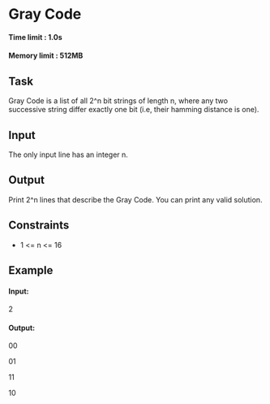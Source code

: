 # Gray Code
#### Time limit : 1.0s
#### Memory limit : 512MB

## Task
Gray Code is a list of all 2^n bit strings of length n, where any two successive string differ exactly one bit (i.e, 
their hamming distance is one).
## Input
The only input line has an integer n.

## Output
Print 2^n lines that describe the Gray Code. You can print any valid solution.

## Constraints
- 1 <= n <= 16

## Example
#### Input:
2

#### Output:
00

01

11

10